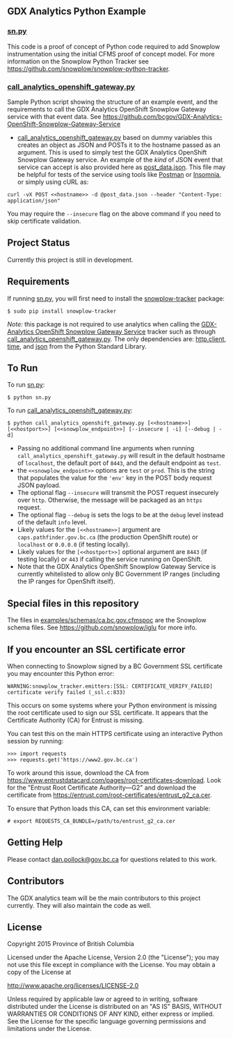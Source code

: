 ## GDX Analytics Python Example

### [sn.py](./sn.py)
This code is a proof of concept of Python code required to add Snowplow instrumentation using the initial CFMS proof of concept model. For more information on the Snowplow Python Tracker see https://github.com/snowplow/snowplow-python-tracker.

### [call_analytics_openshift_gateway.py](./call_analytics_openshift_gateway.py)
Sample Python script showing the structure of an example event, and the requirements to call the GDX Analytics OpenShift Snowplow Gateway service with that event data. See https://github.com/bcgov/GDX-Analytics-OpenShift-Snowplow-Gateway-Service

- [call_analytics_openshift_gateway.py](./call_analytics_openshift_gateway.py) based on dummy variables this creates an object as JSON and POSTs it to the hostname passed as an argument. This is used to simply test the GDX Analytics OpenShift Snowplow Gateway service. An example of the *kind* of JSON event that service can accept is also provided here as [post_data.json](./post_data.json). This file may be helpful for tests of the service using tools like [Postman](https://www.getpostman.com/) or [Insomnia](https://insomnia.rest/), or simply using cURL as:
```
curl -vX POST <<hostname>> -d @post_data.json --header "Content-Type: application/json"
```
You may require the `--insecure` flag on the above command if you need to skip certificate validation.

## Project Status

Currently this project is still in development.

## Requirements

If running [sn.py](./sn.py), you will first need to install the [snowplow-tracker](https://pypi.org/project/snowplow-tracker/) package:
```
$ sudo pip install snowplow-tracker
```

*Note:* this package is not required to use analytics when calling the [GDX-Analytics OpenShift Snowplow Gateway Service](https://github.com/bcgov/GDX-Analytics-OpenShift-Snowplow-Gateway-Service) tracker such as through [call_analytics_openshift_gateway.py](./call_analytics_openshift_gateway.py). The only dependencies are: [http.client](https://docs.python.org/3/library/http.client.html), [time](https://docs.python.org/3/library/time.html), and [json](https://docs.python.org/3/library/json.html) from the Python Standard Library.

## To Run

To run  [sn.py](./sn.py):
```
$ python sn.py
```

To run [call_analytics_openshift_gateway.py](./call_analytics_openshift_gateway.py):
```
$ python call_analytics_openshift_gateway.py [<<hostname>>] [<<hostport>>] [<<snowplow_endpoint>>] [--insecure | -i] [--debug | -d]
```
- Passing no additional command line arguments when running `call_analytics_openshift_gateway.py` will result in the default hostname of `localhost`, the default port of `8443`, and the default endpoint as `test`.
- the `<<snowplow_endpoint>>` options are `test` or `prod`. This is the string that populates the value for the `'env'` key in the POST body request JSON payload.
- The optional flag `--insecure` will transmit the POST request insecurely over `http`. Otherwise, the message will be packaged as an `https` request.
- The optional flag `--debug` is sets the logs to be at the `debug` level instead of the default `info` level.
- Likely values for the `[<<hostname>>]` argument are `caps.pathfinder.gov.bc.ca` (the production OpenShift route) or `localhost` or `0.0.0.0` (if testing locally).
- Likely values for the `[<<hostport>>]` optional argument are `8443` (if testing locally) or `443` if calling the service running on OpenShift.
- Note that the GDX Analytics OpenShift Snowplow Gateway Service is currently whitelisted to allow only BC Government IP ranges (including the IP ranges for OpenShift itself).

## Special files in this repository
The files in [examples/schemas/ca.bc.gov.cfmspoc](../schemas/ca.bc.gov.cfmspoc) are the Snowplow schema files. See https://github.com/snowplow/iglu for more info.

## If you encounter an SSL certificate error
When connecting to Snowplow signed by a BC Government SSL certificate you may encounter this Python error:
```
WARNING:snowplow_tracker.emitters:[SSL: CERTIFICATE_VERIFY_FAILED] certificate verify failed (_ssl.c:833)
```
This occurs on some systems where your Python environment is missing the root certificate used to sign our SSL certificate. It appears that the Certificate Authority (CA) for Entrust is missing.

You can test this on the main HTTPS certificate using an interactive Python session by running:
```
>>> import requests
>>> requests.get('https://www2.gov.bc.ca')
```

To work around this issue, download the CA from https://www.entrustdatacard.com/pages/root-certificates-download.
Look for the "Entrust Root Certificate Authority—G2" and download the certificate from https://entrust.com/root-certificates/entrust_g2_ca.cer.

To ensure that Python loads this CA, can set this environment variable:
```
# export REQUESTS_CA_BUNDLE=/path/to/entrust_g2_ca.cer
```

## Getting Help

Please contact dan.pollock@gov.bc.ca for questions related to this work.

## Contributors

The GDX analytics team will be the main contributors to this project currently. They will also maintain the code as well.

## License

Copyright 2015 Province of British Columbia

Licensed under the Apache License, Version 2.0 (the "License");
you may not use this file except in compliance with the License.
You may obtain a copy of the License at

   http://www.apache.org/licenses/LICENSE-2.0

Unless required by applicable law or agreed to in writing, software
distributed under the License is distributed on an "AS IS" BASIS,
WITHOUT WARRANTIES OR CONDITIONS OF ANY KIND, either express or implied.
See the License for the specific language governing permissions and limitations under the License.
